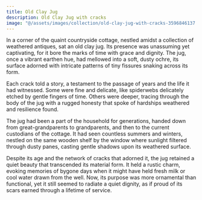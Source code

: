 ```yaml
---
title: Old Clay Jug
description: Old Clay Jug with cracks
image: "@/assets/images/collection/old-clay-jug-with-cracks-3596846137.jpg"
---
```


In a corner of the quaint countryside cottage, nestled amidst a collection of weathered antiques, sat an old clay jug. Its presence was unassuming yet captivating, for it bore the marks of time with grace and dignity. The jug, once a vibrant earthen hue, had mellowed into a soft, dusty ochre, its surface adorned with intricate patterns of tiny fissures snaking across its form.

Each crack told a story, a testament to the passage of years and the life it had witnessed. Some were fine and delicate, like spiderwebs delicately etched by gentle fingers of time. Others were deeper, tracing through the body of the jug with a rugged honesty that spoke of hardships weathered and resilience found.

The jug had been a part of the household for generations, handed down from great-grandparents to grandparents, and then to the current custodians of the cottage. It had seen countless summers and winters, nestled on the same wooden shelf by the window where sunlight filtered through dusty panes, casting gentle shadows upon its weathered surface.

Despite its age and the network of cracks that adorned it, the jug retained a quiet beauty that transcended its material form. It held a rustic charm, evoking memories of bygone days when it might have held fresh milk or cool water drawn from the well. Now, its purpose was more ornamental than functional, yet it still seemed to radiate a quiet dignity, as if proud of its scars earned through a lifetime of service.
